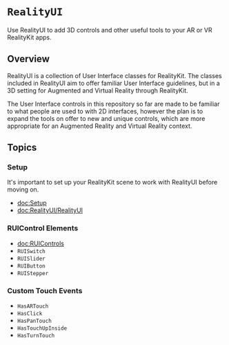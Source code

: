 # ``RealityUI``

Use RealityUI to add 3D controls and other useful tools to your AR or VR RealityKit apps.

## Overview

RealityUI is a collection of User Interface classes for RealityKit. The classes included in RealityUI aim to offer familiar User Interface guidelines, but in a 3D setting for Augmented and Virtual Reality through RealityKit.

The User Interface controls in this repository so far are made to be familiar to what people are used to with 2D interfaces, however the plan is to expand the tools on offer to new and unique controls, which are more appropriate for an Augmented Reality and Virtual Reality context.


## Topics

### Setup

It's important to set up your RealityKit scene to work with RealityUI before moving on.

- <doc:Setup>
- <doc:RealityUI/RealityUI>

### RUIControl Elements

- <doc:RUIControls>
- ``RUISwitch``
- ``RUISlider``
- ``RUIButton``
- ``RUIStepper``

### Custom Touch Events

- ``HasARTouch``
- ``HasClick``
- ``HasPanTouch``
- ``HasTouchUpInside``
- ``HasTurnTouch``
